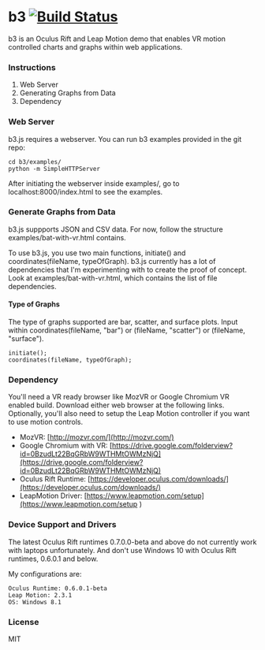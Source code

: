b3 [![Build Status](https://travis-ci.org/huyle333/b3.svg?branch=master)](https://travis-ci.org/huyle333/b3)
==
b3 is an Oculus Rift and Leap Motion demo that enables VR motion controlled charts and graphs within web applications. 

### Instructions
1. Web Server
2. Generating Graphs from Data
3. Dependency

### Web Server
b3.js requires a webserver. You can run b3 examples provided in the git repo:
```
cd b3/examples/
python -m SimpleHTTPServer
```

After initiating the webserver inside examples/, go to localhost:8000/index.html to see the examples.

### Generate Graphs from Data
b3.js suppports JSON and CSV data. For now, follow the structure examples/bat-with-vr.html contains.

To use b3.js, you use two main functions, initiate() and coordinates(fileName, typeOfGraph). b3.js currently has a lot of dependencies that I'm experimenting with to create the proof of concept. Look at examples/bat-with-vr.html, which contains the list of file dependencies.

#### Type of Graphs
The type of graphs supported are bar, scatter, and surface plots. Input within coordinates(fileName, "bar") or (fileName, "scatter") or (fileName, "surface").

```
initiate();
coordinates(fileName, typeOfGraph);
```

### Dependency
You'll need a VR ready browser like MozVR or Google Chromium VR enabled build. Download either web browser at the following links. Optionally, you'll also need to setup the Leap Motion controller if you want to use motion controls.

+ MozVR: [http://mozvr.com/](http://mozvr.com/)
+ Google Chromium with VR: [https://drive.google.com/folderview?id=0BzudLt22BqGRbW9WTHMtOWMzNjQ](https://drive.google.com/folderview?id=0BzudLt22BqGRbW9WTHMtOWMzNjQ)
+ Oculus Rift Runtime: [https://developer.oculus.com/downloads/](https://developer.oculus.com/downloads/)
+ LeapMotion Driver: [https://www.leapmotion.com/setup](https://www.leapmotion.com/setup )

### Device Support and Drivers
The latest Oculus Rift runtimes 0.7.0.0-beta and above do not currently work with laptops unfortunately. And don't use Windows 10 with Oculus Rift runtimes, 0.6.0.1 and below.

My configurations are:
```
Oculus Runtime: 0.6.0.1-beta
Leap Motion: 2.3.1
OS: Windows 8.1
```

### License
MIT
